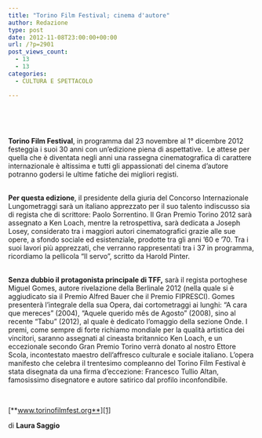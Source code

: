 ```yaml
---
title: "Torino Film Festival; cinema d'autore"
author: Redazione
type: post
date: 2012-11-08T23:00:00+00:00
url: /?p=2901
post_views_count:
  - 13
  - 13
categories:
  - CULTURA E SPETTACOLO

---
```

&nbsp;

&nbsp;

**Torino Film Festival**, in programma dal 23 novembre al 1&deg; dicembre 2012 festeggia i suoi 30 anni con un&#8217;edizione piena di aspettative.&nbsp; Le attese per quella che &egrave; diventata negli anni una rassegna cinematografica di carattere internazionale &egrave; altissima e tutti gli appassionati del cinema d&#8217;autore potranno godersi le ultime fatiche dei migliori registi.  
&nbsp;

**Per questa edizione**, il presidente della giuria del Concorso Internazionale Lungometraggi sar&agrave; un italiano apprezzato per il suo talento indiscusso sia di regista che di scrittore: Paolo Sorrentino. Il Gran Premio Torino 2012 sar&agrave; assegnato a&nbsp;Ken Loach, mentre la retrospettiva, sar&agrave; dedicata a Joseph Losey, considerato tra i maggiori autori cinematografici grazie alle sue opere, a sfondo sociale ed esistenziale, prodotte tra gli anni &#8217;60 e &#8217;70. Tra i suoi lavori pi&ugrave; apprezzati, che verranno rappresentati tra i 37 in programma, ricordiamo la pellicola &ldquo;Il servo&rdquo;, scritto da Harold Pinter.  
&nbsp;

**Senza dubbio il protagonista principale di TFF,** sar&agrave; il regista portoghese Miguel Gomes, autore rivelazione della Berlinale 2012 (nella quale si &egrave; aggiudicato sia il Premio Alfred Bauer che il Premio FIPRESCI). Gomes presenter&agrave; l&#8217;integrale della sua Opera, dai cortometraggi ai lunghi: &ldquo;A cara que mereces&rdquo; (2004), &ldquo;Aquele querido m&ecirc;s de Agosto&rdquo; (2008), sino al recente &ldquo;Tabu&rdquo; (2012), al quale &egrave; dedicato l&#8217;omaggio della sezione Onde. I premi, come sempre di forte richiamo mondiale per la qualit&agrave; artistica dei vincitori, saranno assegnati al cineasta britannico Ken Loach, e un eccezionale secondo Gran Premio Torino verr&agrave; donato al nostro Ettore Scola, incontestato maestro dell&#8217;affresco culturale e sociale italiano. L&#8217;opera manifesto che celebra il trentesimo compleanno del Torino Film Festival &egrave; stata disegnata da una firma d&#8217;eccezione: Francesco Tullio Altan, famosissimo disegnatore e autore satirico dal profilo inconfondibile.

&nbsp;

[**www.torinofilmfest.org**][1]

di **Laura Saggio**  
&nbsp;

 [1]: https://www.torinofilmfest.org